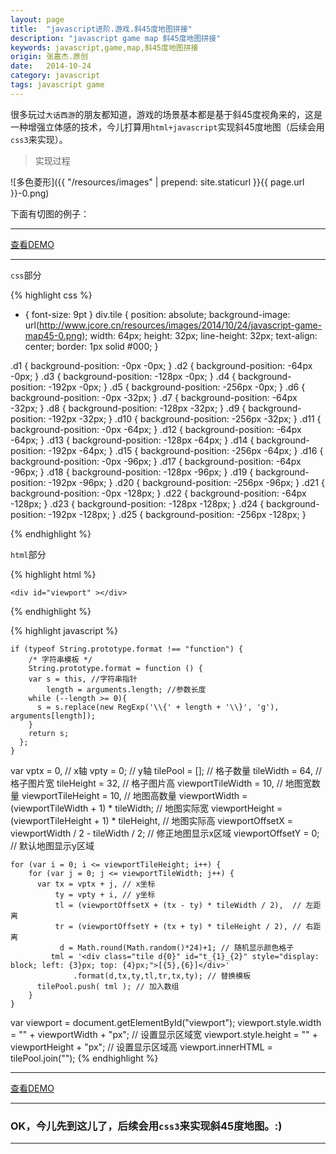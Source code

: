 ```yaml
---
layout: page
title:  "javascript进阶.游戏.斜45度地图拼接"
description: "javascript game map 斜45度地图拼接"
keywords: javascript,game,map,斜45度地图拼接
origin: 张嘉杰.原创
date:   2014-10-24
category: javascript
tags: javascript game
---
```

很多玩过`大话西游`的朋友都知道，游戏的场景基本都是基于斜45度视角来的，这是一种增强立体感的技术，今儿打算用`html+javascript`实现斜45度地图（后续会用`css3`来实现）。
<!--more-->

> 实现过程

![多色菱形]({{ "/resources/images" | prepend: site.staticurl }}{{ page.url }}-0.png)  

下面有切图的例子：  
 
-----------------------

<a class="btn btn-primary btn-sm" href="/resources/demo{{ page.url}}-position.html" target="_blank">查看DEMO</a> 

-----------------------

`css`部分

{% highlight css %}

* { font-size: 9pt }
div.tile {
	position: absolute;
	background-image: url(http://www.jcore.cn/resources/images/2014/10/24/javascript-game-map45-0.png);
	width: 64px;
	height: 32px;
	line-height: 32px;
	text-align: center;
	border: 1px solid #000;
}

.d1 { background-position: -0px -0px; }
.d2 { background-position: -64px -0px; }
.d3 { background-position: -128px -0px; }
.d4 { background-position: -192px -0px; }
.d5 { background-position: -256px -0px; }
.d6 { background-position: -0px -32px; }
.d7 { background-position: -64px -32px; }
.d8 { background-position: -128px -32px; }
.d9 { background-position: -192px -32px; }
.d10 { background-position: -256px -32px; }
.d11 { background-position: -0px -64px; }
.d12 { background-position: -64px -64px; }
.d13 { background-position: -128px -64px; }
.d14 { background-position: -192px -64px; }
.d15 { background-position: -256px -64px; }
.d16 { background-position: -0px -96px; }
.d17 { background-position: -64px -96px; }
.d18 { background-position: -128px -96px; }
.d19 { background-position: -192px -96px; }
.d20 { background-position: -256px -96px; }
.d21 { background-position: -0px -128px; }
.d22 { background-position: -64px -128px; }
.d23 { background-position: -128px -128px; }
.d24 { background-position: -192px -128px; }
.d25 { background-position: -256px -128px; }
	
{% endhighlight %}

`html`部分

{% highlight html %}

	<div id="viewport" ></div>

{% endhighlight %}

{% highlight javascript %}

	if (typeof String.prototype.format !== "function") {
	    /* 字符串模板 */
	    String.prototype.format = function () {
	    var s = this, //字符串指针
	        length = arguments.length; //参数长度
	    while (--length >= 0){
	      s = s.replace(new RegExp('\\{' + length + '\\}', 'g'), arguments[length]);
	    }
	    return s;
	  };
	}

  var vptx = 0, // x轴
      vpty = 0; // y轴
      tilePool = []; // 格子数量
      tileWidth = 64,  // 格子图片宽
      tileHeight = 32, // 格子图片高
      viewportTileWidth = 10,  // 地图宽数量
      viewportTileHeight = 10, // 地图高数量
      viewportWidth = (viewportTileWidth + 1) * tileWidth;    // 地图实际宽
      viewportHeight = (viewportTileHeight + 1) * tileHeight, // 地图实际高
      viewportOffsetX = viewportWidth / 2 - tileWidth / 2; // 修正地图显示x区域
      viewportOffsetY = 0; // 默认地图显示y区域

    for (var i = 0; i <= viewportTileHeight; i++) {
        for (var j = 0; j <= viewportTileWidth; j++) {
          var tx = vptx + j, // x坐标
              ty = vpty + i, // y坐标
              tl = (viewportOffsetX + (tx - ty) * tileWidth / 2),  // 左距离
              tr = (viewportOffsetY + (tx + ty) * tileHeight / 2), // 右距离
               d = Math.round(Math.random()*24)+1; // 随机显示颜色格子
             tml = '<div class="tile d{0}" id="t_{1}_{2}" style="display: block; left: {3}px; top: {4}px;">[{5},{6}]</div>'
                  .format(d,tx,ty,tl,tr,tx,ty); // 替换模板
          tilePool.push( tml ); // 加入数组
        }
    }
	
var viewport = document.getElementById("viewport");
	viewport.style.width = "" + viewportWidth + "px"; // 设置显示区域宽
	viewport.style.height = "" + viewportHeight + "px"; // 设置显示区域高
	viewport.innerHTML = tilePool.join("");
{% endhighlight %}	

-----------------------

<a class="btn btn-primary btn-sm" href="/resources/demo{{ page.url}}-tile.html" target="_blank">查看DEMO</a> 

-----------------------

### OK，今儿先到这儿了，后续会用`css3`来实现斜45度地图。:)

-----------------------

